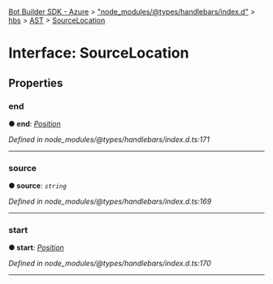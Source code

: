 [Bot Builder SDK - Azure](../README.md) > ["node_modules/@types/handlebars/index.d"](../modules/_node_modules__types_handlebars_index_d_.md) > [hbs](../modules/_node_modules__types_handlebars_index_d_.hbs.md) > [AST](../modules/_node_modules__types_handlebars_index_d_.hbs.ast.md) > [SourceLocation](../interfaces/_node_modules__types_handlebars_index_d_.hbs.ast.sourcelocation.md)



# Interface: SourceLocation


## Properties
<a id="end"></a>

###  end

**●  end**:  *[Position](_node_modules__types_handlebars_index_d_.hbs.ast.position.md)* 

*Defined in node_modules/@types/handlebars/index.d.ts:171*





___

<a id="source"></a>

###  source

**●  source**:  *`string`* 

*Defined in node_modules/@types/handlebars/index.d.ts:169*





___

<a id="start"></a>

###  start

**●  start**:  *[Position](_node_modules__types_handlebars_index_d_.hbs.ast.position.md)* 

*Defined in node_modules/@types/handlebars/index.d.ts:170*





___


